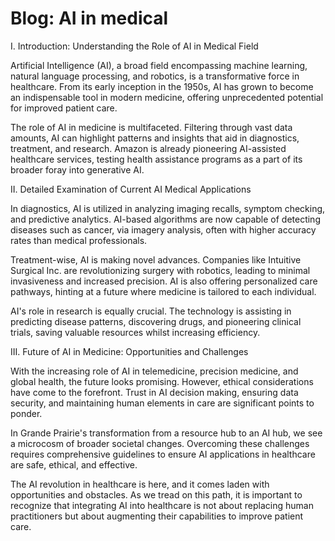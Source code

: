 # Blog: AI in medical

I. Introduction: Understanding the Role of AI in Medical Field

Artificial Intelligence (AI), a broad field encompassing machine learning, natural language processing, and robotics, is a transformative force in healthcare. From its early inception in the 1950s, AI has grown to become an indispensable tool in modern medicine, offering unprecedented potential for improved patient care.

The role of AI in medicine is multifaceted. Filtering through vast data amounts, AI can highlight patterns and insights that aid in diagnostics, treatment, and research. Amazon is already pioneering AI-assisted healthcare services, testing health assistance programs as a part of its broader foray into generative AI.

II. Detailed Examination of Current AI Medical Applications

In diagnostics, AI is utilized in analyzing imaging recalls, symptom checking, and predictive analytics. AI-based algorithms are now capable of detecting diseases such as cancer, via imagery analysis, often with higher accuracy rates than medical professionals. 

Treatment-wise, AI is making novel advances. Companies like Intuitive Surgical Inc. are revolutionizing surgery with robotics, leading to minimal invasiveness and increased precision. AI is also offering personalized care pathways, hinting at a future where medicine is tailored to each individual. 

AI's role in research is equally crucial. The technology is assisting in predicting disease patterns, discovering drugs, and pioneering clinical trials, saving valuable resources whilst increasing efficiency. 

III. Future of AI in Medicine: Opportunities and Challenges

With the increasing role of AI in telemedicine, precision medicine, and global health, the future looks promising. However, ethical considerations have come to the forefront. Trust in AI decision making, ensuring data security, and maintaining human elements in care are significant points to ponder.

In Grande Prairie's transformation from a resource hub to an AI hub, we see a microcosm of broader societal changes. Overcoming these challenges requires comprehensive guidelines to ensure AI applications in healthcare are safe, ethical, and effective. 

The AI revolution in healthcare is here, and it comes laden with opportunities and obstacles. As we tread on this path, it is important to recognize that integrating AI into healthcare is not about replacing human practitioners but about augmenting their capabilities to improve patient care.